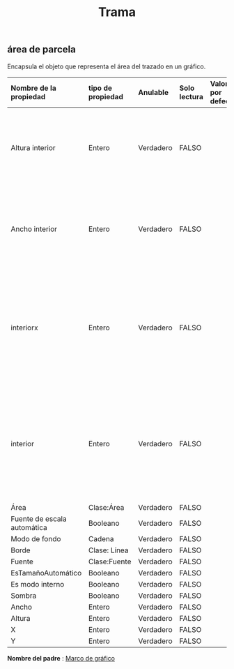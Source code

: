 ﻿---
title: Trama
second_title: Aspose.Cells Cloud Documen
type: docs
url: /es/specification/model/plotarea/
description: "Aspose.Cells Especificación del modelo de nube: PlotArea. Maneje sin esfuerzo Excel y otros documentos de hoja de cálculo con funciones como abrir, generar, editar, dividir, fusionar, comparar y convertir."
kwords: Excel, Office, Hoja de cálculo, Nube REST API, PlotArea
weight: 50
---
## **área de parcela**

 Encapsula el objeto que representa el área del trazado en un gráfico.

| Nombre de la propiedad| tipo de propiedad| Anulable| Solo lectura| Valor por defecto| Descripción|
|:- |:- |:- |:- |:- |:- |
| Altura interior| Entero| Verdadero| FALSO||Obtiene o establece la altura del área del gráfico en unidades de 1/4000 del área del gráfico.|
| Ancho interior| Entero| Verdadero| FALSO|| Obtiene o establece el ancho del área del gráfico en unidades de 1/4000 del área del gráfico.|
| interiorx| Entero| Verdadero| FALSO|| Obtiene u obtiene la coordenada x de la esquina superior superior del área del gráfico en unidades de 1/4000 del área del gráfico.|
| interior| Entero| Verdadero| FALSO|| Obtiene u obtiene la coordenada x de la esquina superior superior del área del gráfico en unidades de 1/4000 del área del gráfico.|
| Área| Clase:Área| Verdadero| FALSO|||
| Fuente de escala automática| Booleano| Verdadero| FALSO|||
| Modo de fondo| Cadena| Verdadero| FALSO|||
| Borde| Clase: Línea| Verdadero| FALSO|||
| Fuente| Clase:Fuente| Verdadero| FALSO|||
| EsTamañoAutomático| Booleano| Verdadero| FALSO|||
| Es modo interno| Booleano| Verdadero| FALSO|||
| Sombra| Booleano| Verdadero| FALSO|||
| Ancho| Entero| Verdadero| FALSO|||
| Altura| Entero| Verdadero| FALSO|||
| X| Entero| Verdadero| FALSO|||
| Y| Entero| Verdadero| FALSO|||

**Nombre del padre** : [Marco de gráfico](/specification/model/chartframe)

